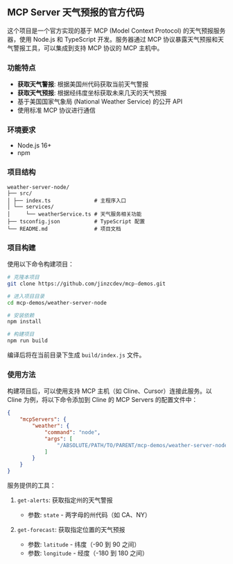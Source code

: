 ## MCP Server 天气预报的官方代码

这个项目是一个官方实现的基于 MCP (Model Context Protocol) 的天气预报服务器，使用 Node.js 和 TypeScript 开发。服务器通过 MCP 协议暴露天气预报和天气警报工具，可以集成到支持 MCP 协议的 MCP 主机中。

### 功能特点

-   **获取天气警报**: 根据美国州代码获取当前天气警报
-   **获取天气预报**: 根据经纬度坐标获取未来几天的天气预报
-   基于美国国家气象局 (National Weather Service) 的公开 API
-   使用标准 MCP 协议进行通信

### 环境要求

-   Node.js 16+
-   npm

### 项目结构

```
weather-server-node/
├── src/
│ ├── index.ts              # 主程序入口
│ └── services/
│     └── weatherService.ts # 天气服务相关功能
├── tsconfig.json           # TypeScript 配置
└── README.md               # 项目文档
```

### 项目构建

使用以下命令构建项目：

```bash
# 克隆本项目
git clone https://github.com/jinzcdev/mcp-demos.git

# 进入项目目录
cd mcp-demos/weather-server-node

# 安装依赖
npm install

# 构建项目
npm run build
```

编译后将在当前目录下生成 `build/index.js` 文件。

### 使用方法

构建项目后，可以使用支持 MCP 主机（如 Cline、Cursor）连接此服务。以 Cline 为例，将以下命令添加到 Cline 的 MCP Servers 的配置文件中：

```json
{
    "mcpServers": {
        "weather": {
            "command": "node",
            "args": [
                "/ABSOLUTE/PATH/TO/PARENT/mcp-demos/weather-server-node/build/index.js"
            ]
        }
    }
}
```

服务提供的工具：

1. `get-alerts`: 获取指定州的天气警报

    - 参数: `state` - 两字母的州代码（如 CA、NY）

2. `get-forecast`: 获取指定位置的天气预报
    - 参数: `latitude` - 纬度（-90 到 90 之间）
    - 参数: `longitude` - 经度（-180 到 180 之间）

